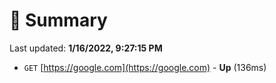 # 📖 Summary
Last updated: **1/16/2022, 9:27:15 PM**

- `GET` [https://google.com](https://google.com) - **Up** (136ms)
